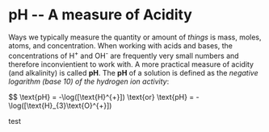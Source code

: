 # pH -- A measure of Acidity

Ways we typically measure the quantity or amount of *things* is mass, moles, atoms, and concentration. When working with acids and bases, the concentrations of H<sup>+</sup> and OH<sup>-</sup> are frequently very small numbers and therefore inconvientient to work with. A more practical measure of acidity (and alkalinity) is called **pH**. The **pH** of a solution is defined as the *negative logarithm (base 10) of the hydrogen ion activity*:

$$ \text{pH} = -\log([\text{H}^{+}]) \text{or} \text{pH} = -\log([\text{H}_{3}\text{O}^{+}])

test